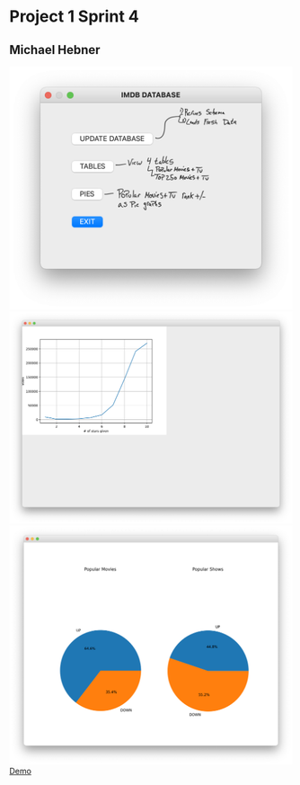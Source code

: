 <h1>Project 1 Sprint 4</h1>
<h2>Michael Hebner</h2>
<body>
<div>
<img src="capstone_walkthrough/main_menu.png">
</div>
<div>
<img src="capstone_walkthrough/user_rating_graph.png">
</div>
<div>
<img src="capstone_walkthrough/piegraph.png">
</div>
<a href="capstone_walkthrough/ratings_walkthrough.mov">Demo</a>
</body>
